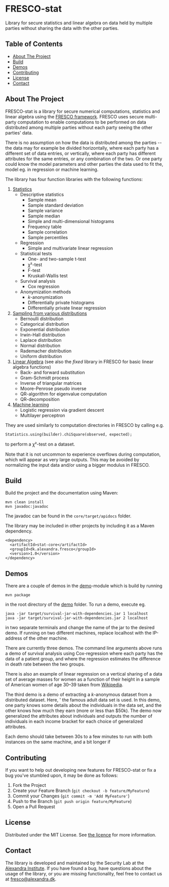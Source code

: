 <h1>FRESCO-stat</h1>

<p>
  Library for secure statistics and linear algebra on data held by multiple parties without sharing 
  the data with the other parties.
</p>

<!-- TABLE OF CONTENTS -->
<h2>Table of Contents</h2>

* <a href="#about-the-project">About The Project</a>
* <a href="#build">Build</a>
* <a href="#demos">Demos</a>
* <a href="#contributing">Contributing</a>
* <a href="#license">License</a>
* <a href="#contact">Contact</a>

<!-- ABOUT THE PROJECT -->
## About The Project
FRESCO-stat is a library for secure numerical computations, statistics 
and linear algebra using the <a href="https://github.com/aicis/fresco">FRESCO framework</a>.
FRESCO uses secure multi-party computation to enable computations to be performed on 
data distributed among multiple parties without each party seeing the other parties' data.

There is no assumption on how the data is distributed among the parties -- the data may 
for example be divided horizontally, where each party has a different set of data entries, 
or vertically, where each party has different attributes for the same entries, or any combination 
of the two. Or one party could know the model parameters and other parties the data used to fit the,
model eg. in regression or machine learning.

The library has four function libraries with the following functions:
1. [Statistics](core/src/main/java/dk/alexandra/fresco/stat/Statistics.java)
    * Descriptive statistics
        * Sample mean
        * Sample standard deviation
        * Sample variance
        * Sample median
        * Simple and multi-dimensional histograms
        * Frequency table
        * Sample correlation
        * Sample percentiles
    * Regression
        * Simple and multivariate linear regression
    * Statistical tests
        * One- and two-sample t-test
        * ꭓ²-test
        * F-test
        * Kruskall-Wallis test
    * Survival analysis
        * Cox regression
    * Anonymization methods
        * <i>k</i>-anonymization
        * Differentially private histograms
        * Differentially private linear regression
1. [Sampling from various distributions](core/src/main/java/dk/alexandra/fresco/stat/Sampler.java)
    * Bernoulli distribution
    * Categorical distribution
    * Exponential distribution
    * Irwin-Hall distribution
    * Laplace distribution
    * Normal distribution
    * Rademacher distribution
    * Uniform distribution
1. [Linear Algebra](core/src/main/java/dk/alexandra/fresco/stat/AdvancedLinearAlgebra.java) (see also the <i>fixed</i> library in FRESCO for basic linear algebra functions)
    * Back- and forward substitution
    * Gram-Schmidt process
    * Inverse of triangular matrices
    * Moore-Penrose pseudo inverse
    * QR-algorithm for eigenvalue computation
    * QR-decomposition
1. [Machine learning](core/src/main/java/dk/alexandra/fresco/stat/MachineLearning.java)
    * Logistic regression via gradient descent
    * Multilayer perceptron 

They are used similarly to computation directories in FRESCO by calling e.g.

```
Statistics.using(builder).chiSquare(observed, expected);
``` 

to perform a ꭓ²-test on a dataset.

Note that it is not uncommon to experience overflows during computation, which will appear as very large 
outputs. This may be avoided by normalizing the input data and/or using a bigger modulus in FRESCO.

## Build
Build the project and the documentation using Maven:
```
mvn clean install
mvn javadoc:javadoc
```
The javadoc can be found in the `core/target/apidocs` folder.

The library may be included in other projects by including it as a Maven dependency.
```
<dependency>
  <artifactId>stat-core</artifactId>
  <groupId>dk.alexandra.fresco</groupId>
  <version>1.0</version>
</dependency>
```

## Demos

There are a couple of demos in the [demo](demo)-module which is build by running 
```
mvn package
```
in the root directory of the [demo](demo) folder. To run a demo, execute eg.
```
java -jar target/survival-jar-with-dependencies.jar 1 localhost
java -jar target/survival-jar-with-dependencies.jar 2 localhost
```
in two separate terminals and change the name of the jar to the desired demo. If running on two 
different machines, replace localhost with the IP-address of the other machine.

There are currently three demos. The command line arguments above runs a demo of survival analysis 
using Cox-regression where each party has the data of a patient group, and where the regression 
estimates the difference in death rate between the two groups. 

There is also an example of linear regression on a vertical sharing of a data set of average masses for women as a function
of their height in a sample of American women of age 30–39 taken from <a href="https://en.wikipedia.org/wiki/Simple_linear_regression">Wikipedia</a>.

The third demo is a demo of extracting a <i>k</i>-anonymous dataset from a distributed dataset. Here, '
the famous adult data set is used. In this demo, one party knows some details about the individuals 
in the data set, and the other knows how much they earn (more or less than $50k). The demo now 
generalized the attributes about individuals and outputs the number of individuals in each income 
bracket for each choice of generalized attributes.  

Each demo should take between 30s to a few minutes to run with both instances on the same machine, 
and a bit longer if  
 
<!-- CONTRIBUTING -->
## Contributing

If you want to help out developing new features for FRESCO-stat or fix a bug you've stumbled upon, 
it may be done as follows:

1. Fork the Project
1. Create your Feature Branch (`git checkout -b feature/MyFeature`)
1. Commit your Changes (`git commit -m 'Add MyFeature'`)
1. Push to the Branch (`git push origin feature/MyFeature`)
1. Open a Pull Request

<!-- LICENSE -->
## License

Distributed under the MIT License. See [the licence](LICENSE) for more information.

<!-- CONTACT -->
## Contact 
The library is developed and maintained by the Security Lab at the <a href="https://alexandra.dk/about-the-alexandra-institute/">Alexandra Institute</a>. 
If you have found a bug, have questions about the usage of the library, or you are missing functionality, feel free to contact us at <a href="fresco@alexandra.dk">fresco@alexandra.dk</a>. 